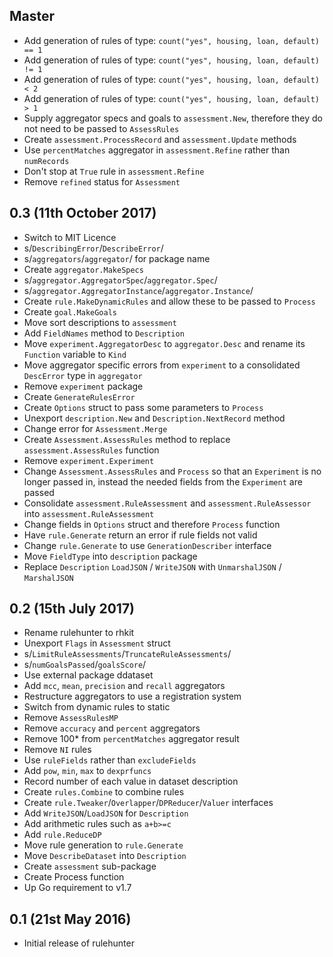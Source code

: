 ## Master

  * Add generation of rules of type: `count("yes", housing, loan, default) == 1`
  * Add generation of rules of type: `count("yes", housing, loan, default) != 1`
  * Add generation of rules of type: `count("yes", housing, loan, default) < 2`
  * Add generation of rules of type: `count("yes", housing, loan, default) > 1`
  * Supply aggregator specs and goals to `assessment.New`, therefore they
    do not need to be passed to `AssessRules`
  * Create `assessment.ProcessRecord` and `assessment.Update` methods
  * Use `percentMatches` aggregator in `assessment.Refine` rather than
    `numRecords`
  * Don't stop at `True` rule in `assessment.Refine`
  * Remove `refined` status for `Assessment`


## 0.3 (11th October 2017)

  * Switch to MIT Licence
  * s/`DescribingError`/`DescribeError`/
  * s/`aggregators`/`aggregator`/ for package name
  * Create `aggregator.MakeSpecs`
  * s/`aggregator.AggregatorSpec`/`aggregator.Spec`/
  * s/`aggregator.AggregatorInstance`/`aggregator.Instance`/
  * Create `rule.MakeDynamicRules` and allow these to be passed to `Process`
  * Create `goal.MakeGoals`
  * Move sort descriptions to `assessment`
  * Add `FieldNames` method to `Description`
  * Move `experiment.AggregatorDesc` to `aggregator.Desc` and rename
    its `Function` variable to `Kind`
  * Move aggregator specific errors from `experiment` to a consolidated
    `DescError` type in `aggregator`
  * Remove `experiment` package
  * Create `GenerateRulesError`
  * Create `Options` struct to pass some parameters to `Process`
  * Unexport `description.New` and `Description.NextRecord` method
  * Change error for `Assessment.Merge`
  * Create `Assessment.AssessRules` method to replace `assessment.AssessRules`
    function
  * Remove `experiment.Experiment`
  * Change `Assessment.AssessRules` and `Process` so that an `Experiment` is
    no longer passed in, instead the needed fields from the `Experiment` are
    passed
  * Consolidate `assessment.RuleAssessment` and `assessment.RuleAssessor` into
    `assessment.RuleAssessment`
  * Change fields in `Options` struct and therefore `Process` function
  * Have `rule.Generate` return an error if rule fields not valid
  * Change `rule.Generate` to use `GenerationDescriber` interface
  * Move `FieldType` into `description` package
  * Replace `Description` `LoadJSON` / `WriteJSON` with
    `UnmarshalJSON` / `MarshalJSON`

## 0.2 (15th July 2017)

  * Rename rulehunter to rhkit
  * Unexport `Flags` in `Assessment` struct
  * s/`LimitRuleAssessments`/`TruncateRuleAssessments`/
  * s/`numGoalsPassed`/`goalsScore`/
  * Use external package ddataset
  * Add `mcc`, `mean`, `precision` and `recall` aggregators
  * Restructure aggregators to use a registration system
  * Switch from dynamic rules to static
  * Remove `AssessRulesMP`
  * Remove `accuracy` and `percent` aggregators
  * Remove 100* from `percentMatches` aggregator result
  * Remove `NI` rules
  * Use `ruleFields` rather than `excludeFields`
  * Add `pow`, `min`, `max` to `dexprfuncs`
  * Record number of each value in dataset description
  * Create `rules.Combine` to combine rules
  * Create `rule.Tweaker`/`Overlapper`/`DPReducer`/`Valuer` interfaces
  * Add  `WriteJSON`/`LoadJSON` for `Description`
  * Add arithmetic rules such as `a+b>=c`
  * Add `rule.ReduceDP`
  * Move rule generation to `rule.Generate`
  * Move `DescribeDataset` into `Description`
  * Create `assessment` sub-package
  * Create Process function
  * Up Go requirement to v1.7


## 0.1 (21st May 2016)

 * Initial release of rulehunter

